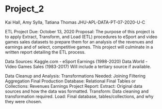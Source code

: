 # Project_2


Kai Hall, Amy Sylla, Tatiana Thomas		               JHU-APL-DATA-PT-07-2020-U-C




ETL Project
Due: October 13, 2020
Proposal:
The purpose of this project is to apply Extract, Transform, and Load (ETL) procedures to eSport and video games sales datasets to prepare them for an analysis of the revenues and earnings and of select, competitive games. This project will culminate in a written report detailing the ETL process. 

Data Sources:
Kaggle.com - eSport Earnings (1998-2020) 
Data.World - Video Games Sales (1983-2017)
Will include a tertiary source if available. 

Data Cleanup and Analysis:
Transformations Needed:
Joining
Filtering
Aggregation
Final Production Database:
Relational
Final Tables or Collections:
Revenues
Earnings
Project Report:
Extract:
Original data sources and how the data was formatted. 
Transform:
Data cleaning and transformation required.
Load:
Final database, tables/collections, and why they were chosen. 
